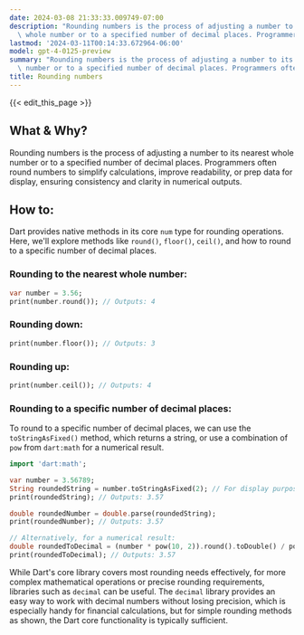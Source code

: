 ```yaml
---
date: 2024-03-08 21:33:33.009749-07:00
description: "Rounding numbers is the process of adjusting a number to its nearest\
  \ whole number or to a specified number of decimal places. Programmers often round\u2026"
lastmod: '2024-03-11T00:14:33.672964-06:00'
model: gpt-4-0125-preview
summary: "Rounding numbers is the process of adjusting a number to its nearest whole\
  \ number or to a specified number of decimal places. Programmers often round\u2026"
title: Rounding numbers
---
```


{{< edit_this_page >}}

## What & Why?

Rounding numbers is the process of adjusting a number to its nearest whole number or to a specified number of decimal places. Programmers often round numbers to simplify calculations, improve readability, or prep data for display, ensuring consistency and clarity in numerical outputs.

## How to:

Dart provides native methods in its core `num` type for rounding operations. Here, we'll explore methods like `round()`, `floor()`, `ceil()`, and how to round to a specific number of decimal places.

### Rounding to the nearest whole number:

```dart
var number = 3.56;
print(number.round()); // Outputs: 4
```

### Rounding down:

```dart
print(number.floor()); // Outputs: 3
```

### Rounding up:

```dart
print(number.ceil()); // Outputs: 4
```

### Rounding to a specific number of decimal places:

To round to a specific number of decimal places, we can use the `toStringAsFixed()` method, which returns a string, or use a combination of `pow` from `dart:math` for a numerical result.

```dart
import 'dart:math';

var number = 3.56789;
String roundedString = number.toStringAsFixed(2); // For display purposes
print(roundedString); // Outputs: 3.57

double roundedNumber = double.parse(roundedString);
print(roundedNumber); // Outputs: 3.57

// Alternatively, for a numerical result:
double roundedToDecimal = (number * pow(10, 2)).round().toDouble() / pow(10, 2);
print(roundedToDecimal); // Outputs: 3.57
```

While Dart's core library covers most rounding needs effectively, for more complex mathematical operations or precise rounding requirements, libraries such as `decimal` can be useful. The `decimal` library provides an easy way to work with decimal numbers without losing precision, which is especially handy for financial calculations, but for simple rounding methods as shown, the Dart core functionality is typically sufficient.
